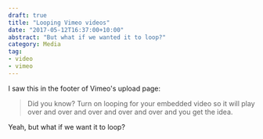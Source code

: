 ```yaml
---
draft: true
title: "Looping Vimeo videos"
date: "2017-05-12T16:37:00+10:00"
abstract: "But what if we wanted it to loop?"
category: Media
tag:
- video
- vimeo
---
```

I saw this in the footer of Vimeo's upload page:

> Did you know? Turn on looping for your embedded video so it will play over and over and over and over and over and you get the idea.

Yeah, but what if we want it to loop?

